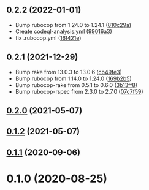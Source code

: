 ## 0.2.2 (2022-01-01)

* Bump rubocop from 1.24.0 to 1.24.1 ([810c29a](https://github.com/yposi/fudo3/commit/810c29a))
* Create codeql-analysis.yml ([99016a3](https://github.com/yposi/fudo3/commit/99016a3))
* fix .rubocop.yml ([16f421e](https://github.com/yposi/fudo3/commit/16f421e))

## 0.2.1 (2021-12-29)

* Bump rake from 13.0.3 to 13.0.6 ([cb49fe3](https://github.com/yposi/fudo3/commit/cb49fe3))
* Bump rubocop from 1.14.0 to 1.24.0 ([169b2b5](https://github.com/yposi/fudo3/commit/169b2b5))
* Bump rubocop-rake from 0.5.1 to 0.6.0 ([3b13ff8](https://github.com/yposi/fudo3/commit/3b13ff8))
* Bump rubocop-rspec from 2.3.0 to 2.7.0 ([07c7f59](https://github.com/yposi/fudo3/commit/07c7f59))

## [0.2.0](https://github.com/yposi/fudo3/compare/v0.1.2...v0.2.0) (2021-05-07)

## [0.1.2](https://github.com/yposi/fudo3/compare/v0.1.1...v0.1.2) (2021-05-07)

## [0.1.1](https://github.com/yposi/fudo3/compare/v0.1.0...v0.1.1) (2020-09-06)

# 0.1.0 (2020-08-25)
